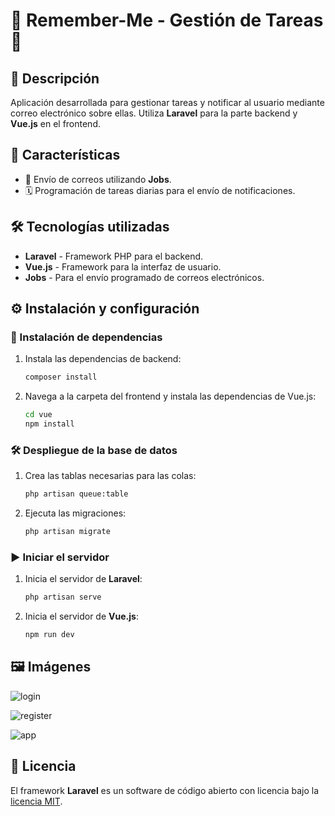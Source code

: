 # 💼 Remember-Me - Gestión de Tareas 📧

## 📌 Descripción
Aplicación desarrollada para gestionar tareas y notificar al usuario mediante correo electrónico sobre ellas. Utiliza **Laravel** para la parte backend y **Vue.js** en el frontend.

## 🚀 Características
- 📧 Envío de correos utilizando **Jobs**.
- 🗓️ Programación de tareas diarias para el envío de notificaciones.

## 🛠️ Tecnologías utilizadas
- **Laravel** - Framework PHP para el backend.
- **Vue.js** - Framework para la interfaz de usuario.
- **Jobs** - Para el envío programado de correos electrónicos.

## ⚙️ Instalación y configuración

### 📝 Instalación de dependencias
1. Instala las dependencias de backend:
   ```sh
   composer install
   ```
2. Navega a la carpeta del frontend y instala las dependencias de Vue.js:
   ```sh
   cd vue
   npm install
   ```

### 🛠️ Despliegue de la base de datos
1. Crea las tablas necesarias para las colas:
   ```sh
   php artisan queue:table
   ```
2. Ejecuta las migraciones:
   ```sh
   php artisan migrate
   ```

### ▶️ Iniciar el servidor
1. Inicia el servidor de **Laravel**:
   ```sh
   php artisan serve
   ```
2. Inicia el servidor de **Vue.js**:
   ```sh
   npm run dev
   ```

## 🖼️ Imágenes

![login](https://user-images.githubusercontent.com/37257742/170623645-9f36cb9b-2811-4c7b-b38d-83df95aa7536.png)

![register](https://user-images.githubusercontent.com/37257742/170623682-98033b10-677a-4da2-88ed-6e7d1716ca67.png)

![app](https://user-images.githubusercontent.com/37257742/170624244-3f825dad-a589-47d0-85a9-4e984c03df1c.png)

## 📜 Licencia

El framework **Laravel** es un software de código abierto con licencia bajo la [licencia MIT](https://opensource.org/licenses/MIT).
